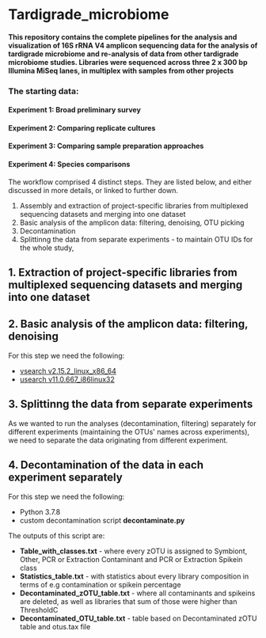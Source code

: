 # Tardigrade_microbiome
 
 

#### This repository contains the complete pipelines for the analysis and visualization of 16S rRNA V4 amplicon sequencing data for the analysis of tardigrade microbiome and re-analysis of data from other tardigrade microbiome studies.  Libraries were sequenced across three 2 x 300 bp Illumina MiSeq lanes, in multiplex with samples from other projects


### The starting data:

#### Experiment 1: Broad preliminary survey
#### Experiment 2: Comparing replicate cultures
#### Experiment 3: Comparing sample preparation approaches 
#### Experiment 4: Species comparisons

The workflow comprised 4 distinct steps. They are listed below, and either discussed in more details, or linked to further down.

1. Assembly and extraction of project-specific libraries from multiplexed sequencing datasets and merging into one dataset 
2. Basic analysis of the amplicon data: filtering, denoising, OTU picking
3. Decontamination
4. Splittinng the data from separate experiments - to maintain OTU IDs for the whole study,

## 1. Extraction of project-specific libraries from multiplexed sequencing datasets and merging into one dataset 

## 2. Basic analysis of the amplicon data: filtering, denoising
For this step we need the following: 
- [vsearch v2.15.2_linux_x86_64](https://github.com/torognes/vsearch)
- [usearch v11.0.667_i86linux32](https://www.drive5.com/usearch/)


## 3. Splittinng the data from separate experiments
As we wanted to run the analyses (decontamination, filtering) separately for different experiments (maintaining the OTUs' names across experiments), we need to separate the data originating from different experiment.

## 4. Decontamination of the data in each experiment separately
For this step we need the following: 
- Python 3.7.8
- custom decontamination script **decontaminate.py**


The outputs of this script are:
- **Table_with_classes.txt** - where every zOTU is assigned to Symbiont, Other, PCR or Extraction Contaminant and PCR or Extraction Spikein class
- **Statistics_table.txt** - with statistics about every library composition in terms of e.g contamination or spikein percentage 
- **Decontaminated_zOTU_table.txt** - where all contaminants and spikeins are deleted, as well as libraries that sum of those were higher than ThresholdC
- **Decontaminated_OTU_table.txt** - table based on Decontaminated zOTU table and otus.tax file








